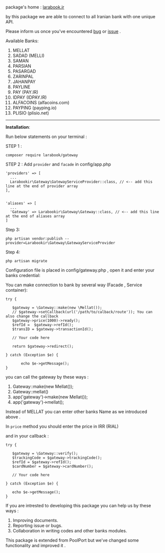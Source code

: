 
package's home : [larabook.ir](http://larabook.ir/اتصال-درگاه-بانک-لاراول/)

by this  package we are able to connect to all Iranian bank with one unique API.

Please inform us once you've encountered [bug](https://github.com/larabook/gateway/issues) or [issue](https://github.com/larabook/gateway/issues)  .

Available Banks:
 1. MELLAT
 2. SADAD (MELLI)
 3. SAMAN
 3. PARSIAN
 4. PASARGAD
 5. ZARINPAL
 6. JAHANPAY
 7. PAYLINE
 8. PAY (PAY.IR)
 9. IDPAY (IDPAY.IR)
 10. ALFACOINS (alfacoins.com)
 11. PAYPING (payping.io)
 12. PLISIO (plisio.net)

----------


**Installation**:

Run below statements on your terminal :

STEP 1 :

	composer require larabook/gateway

STEP 2 : Add `provider` and `facade` in config/app.php

	'providers' => [
	  ...
	  Larabookir\Gateway\GatewayServiceProvider::class, // <-- add this line at the end of provider array
	],


	'aliases' => [
	  ...
	  'Gateway' => Larabookir\Gateway\Gateway::class, // <-- add this line at the end of aliases array
	]

Step 3:  

	php artisan vendor:publish --provider=Larabookir\Gateway\GatewayServiceProvider

Step 4:

	php artisan migrate


Configuration file is placed in config/gateway.php , open it and enter your banks credential:

You can make connection to bank by several way (Facade , Service container):

	try {

	   $gateway = \Gateway::make(new \Mellat());
	   // $gateway->setCallback(url('/path/to/calback/route')); You can also change the callback
	   $gateway->price(1000)->ready();
	   $refId =  $gateway->refId();
	   $transID = $gateway->transactionId();

	   // Your code here

	   return $gateway->redirect();

	} catch (Exception $e) {

		   echo $e->getMessage();
	}

you can call the gateway by these ways :
 1. Gateway::make(new Mellat());
 1. Gateway::mellat()
 2. app('gateway')->make(new Mellat());
 3. app('gateway')->mellat();

Instead of MELLAT you can enter other banks Name as we introduced above .

In `price` method you should enter the price in IRR (RIAL)

and in your callback :

	try {

	   $gateway = \Gateway::verify();
	   $trackingCode = $gateway->trackingCode();
	   $refId = $gateway->refId();
	   $cardNumber = $gateway->cardNumber();

	   // Your code here

	} catch (Exception $e) {

	   echo $e->getMessage();
	}  

If you are intrested to developing this package you can help us by these ways :

 1. Improving documents.
 2. Reporting issue or bugs.
 3. Collaboration in writing codes and other banks modules.

This package is extended from PoolPort  but we've changed some functionality and improved it .
